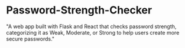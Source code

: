 # Password-Strength-Checker
"A web app built with Flask and React that checks password strength, categorizing it as Weak, Moderate, or Strong to help users create more secure passwords."
